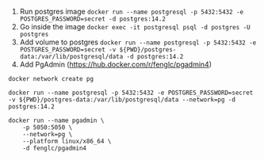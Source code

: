 1. Run postgres image
`docker run --name postgresql -p 5432:5432 -e POSTGRES_PASSWORD=secret -d postgres:14.2`
2. Go inside the image
`docker exec -it postgresql psql -d postgres -U postgres`
3. Add volume to postgres
`docker run --name postgresql -p 5432:5432 -e POSTGRES_PASSWORD=secret -v ${PWD}/postgres-data:/var/lib/postgresql/data -d postgres:14.2`
4. Add PgAdmin (https://hub.docker.com/r/fenglc/pgadmin4)
```
docker network create pg

docker run --name postgresql -p 5432:5432 -e POSTGRES_PASSWORD=secret -v ${PWD}/postgres-data:/var/lib/postgresql/data --network=pg -d postgres:14.2

docker run --name pgadmin \
    -p 5050:5050 \
    --network=pg \
    --platform linux/x86_64 \
    -d fenglc/pgadmin4
```
